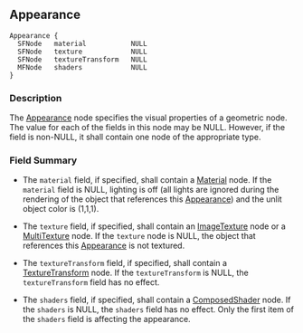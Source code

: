 ## Appearance

```
Appearance {
  SFNode   material           NULL
  SFNode   texture            NULL
  SFNode   textureTransform   NULL
  MFNode   shaders            NULL
}
```

### Description

The [Appearance](#appearance) node specifies the visual properties of a
geometric node. The value for each of the fields in this node may be NULL.
However, if the field is non-NULL, it shall contain one node of the appropriate
type.

### Field Summary

- The `material` field, if specified, shall contain a [Material](material.md) node.
If the `material` field is NULL, lighting is off
(all lights are ignored during the rendering of the object that references this [Appearance](#appearance))
and the unlit object color is (1,1,1).

- The `texture` field, if specified, shall contain an
[ImageTexture](imagetexture.md) node or a [MultiTexture](multitexture.md) node.
If the `texture` node is NULL, the object that references this [Appearance](#appearance) is not textured.

- The `textureTransform` field, if specified, shall contain a [TextureTransform](texturetransform.md) node.
If the `textureTransform` is NULL, the `textureTransform` field has no effect.

- The `shaders` field, if specified, shall contain a [ComposedShader](composedshader.md) node.
If the `shaders` is NULL, the `shaders` field has no effect.
Only the first item of the `shaders` field is affecting the appearance.
